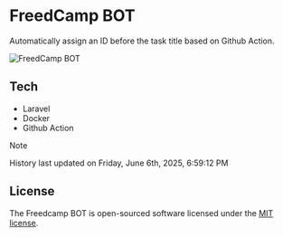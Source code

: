 # FreedCamp BOT

Automatically assign an ID before the task title based on Github Action.

![FreedCamp BOT](https://repository-images.githubusercontent.com/737932867/7d34798b-2680-471c-b089-a78a718d3d6a)

## Tech

- Laravel
- Docker
- Github Action

> [!NOTE]  
> History last updated on Friday, June 6th, 2025, 6:59:12 PM

## License

The Freedcamp BOT is open-sourced software licensed under the [MIT license](https://opensource.org/licenses/MIT).
